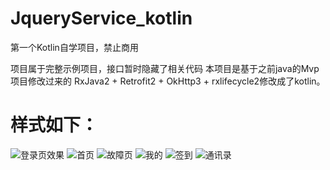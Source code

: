 # JqueryService_kotlin
第一个Kotlin自学项目，禁止商用


项目属于完整示例项目，接口暂时隐藏了相关代码
本项目是基于之前java的Mvp项目修改过来的
RxJava2 + Retrofit2 + OkHttp3 + rxlifecycle2修改成了kotlin。
# 样式如下：
![登录页效果](https://github.com/Jay-ch/JqueryService_kotlin/blob/master/login.jpg)
![首页](https://github.com/Jay-ch/JqueryService_kotlin/blob/master/home.jpg)
![故障页](https://github.com/Jay-ch/JqueryService_kotlin/blob/master/failt.jpg)
![我的](https://github.com/Jay-ch/JqueryService_kotlin/blob/master/mine.jpg)
![签到](https://github.com/Jay-ch/JqueryService_kotlin/blob/master/sigin.jpg)
![通讯录](https://github.com/Jay-ch/JqueryService_kotlin/blob/master/address_book.jpg)

